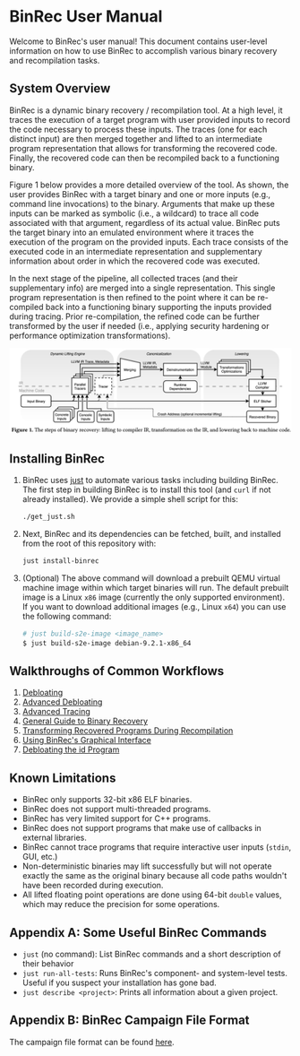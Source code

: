 BinRec User Manual
==================

Welcome to BinRec's user manual! This document contains user-level information
on how to use BinRec to accomplish various binary recovery and recompilation
tasks.

System Overview
---------------

BinRec is a dynamic binary recovery / recompilation tool. At a high level,
it traces the execution of a target program with user provided inputs to record
the code necessary to process these inputs. The traces (one for each distinct
input) are then merged together and lifted to an intermediate program
representation that allows for transforming the recovered code. Finally,
the recovered code can then be recompiled back to a functioning binary.

Figure 1 below provides a more detailed overview of the tool. As shown,
the user provides BinRec with a target binary and one or more inputs
(e.g., command line invocations) to the binary. Arguments that make up these
inputs can be marked as symbolic (i.e., a wildcard) to trace all code
associated with that argument, regardless of its actual value. BinRec puts
the target binary into an emulated environment where it traces the execution
of the program on the provided inputs. Each trace consists of the executed code
in an intermediate representation and supplementary information about order in
which the recovered code was executed.

In the next stage of the pipeline, all collected traces (and their supplementary
info) are merged into a single representation.  This single program
representation is then refined to the point where it can be re-compiled back
into a functioning binary supporting the inputs provided during tracing.
Prior re-compilation, the refined code can be further transformed by the user
if needed (i.e., applying security hardening or performance optimization
transformations).

![Overview of BinRec's Operation](binrec_ov1.png)

Installing BinRec
---------------

1. BinRec uses [just](https://github.com/casey/just#installation) to automate
various tasks including building BinRec. The first step in building BinRec is
to install this tool (and `curl` if not already installed). We provide a simple
shell script for this:

    ```bash
    ./get_just.sh
    ```

2. Next, BinRec and its dependencies can be fetched, built, and installed from
the root of this repository with:

    ```bash
    just install-binrec
    ```

3. (Optional) The above command will download a prebuilt QEMU virtual machine
image within which target binaries will run. The default prebuilt image is a
Linux `x86` image (currently the only supported environment). If you want to
download additional images (e.g., Linux `x64`) you can use the following
command:

   ```bash
   # just build-s2e-image <image_name>
   $ just build-s2e-image debian-9.2.1-x86_64
   ```

Walkthroughs of Common Workflows
--------------------------------

 1. [Debloating](walkthroughs/debloating.md)
 2. [Advanced Debloating](walkthroughs/advanced_debloating.md)
 3. [Advanced Tracing](walkthroughs/advanced_tracing.md)
 4. [General Guide to Binary Recovery](walkthroughs/generalguide.md)
 5. [Transforming Recovered Programs During Recompilation](walkthroughs/transformations.md)
 6. [Using BinRec's Graphical Interface](walkthroughs/using_web_gui.md)
 7. [Debloating the id Program](walkthroughs/debloating_coreutils.md)

Known Limitations
-----------------

- BinRec only supports 32-bit x86 ELF binaries.
- BinRec does not support multi-threaded programs.
- BinRec has very limited support for C++ programs.
- BinRec does not support programs that make use of callbacks in external libraries.
- BinRec cannot trace programs that require interactive user inputs
(`stdin`, GUI, etc.)
- Non-deterministic binaries may lift successfully but will not operate
exactly the same as the original binary because all code paths wouldn't
have been recorded during execution.
- All lifted floating point operations are done using 64-bit `double` values,
which may reduce the precision for some operations.

Appendix A: Some Useful BinRec Commands
--------------------------------------------------

- `just` (no command): List BinRec commands and a short description of
their behavior
- `just run-all-tests`: Runs BinRec's component- and system-level tests.
Useful if you suspect your installation has gone bad.
- `just describe <project>`: Prints all information about a given project.

Appendix B: BinRec Campaign File Format
--------------------------------------------------

The campaign file format can be found [here](./campaign_schema.md).
